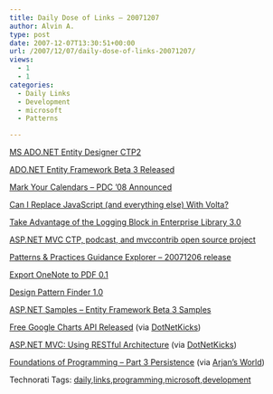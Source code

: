 ```yaml
---
title: Daily Dose of Links – 20071207
author: Alvin A.
type: post
date: 2007-12-07T13:30:51+00:00
url: /2007/12/07/daily-dose-of-links-20071207/
views:
  - 1
  - 1
categories:
  - Daily Links
  - Development
  - microsoft
  - Patterns

---
```

<a href="http://blogs.msdn.com/adonet/archive/2007/12/06/entity-designer-ctp2.aspx" target="_blank">MS ADO.NET Entity Designer CTP2</a>

<a href="http://blogs.msdn.com/adonet/archive/2007/12/05/ado-net-entity-framework-beta-3-rleased.aspx" target="_blank">ADO.NET Entity Framework Beta 3 Released</a>

<a href="http://www.sellsbrothers.com/news/showTopic.aspx?ixTopic=2149" target="_blank">Mark Your Calendars &#8211; PDC &#8217;08 Announced</a>

<a href="http://odetocode.com/Blogs/scott/archive/2007/12/06/11594.aspx" target="_blank">Can I Replace JavaScript (and everything else) With Volta?</a>

<a href="http://www.devx.com/dotnet/Article/36184?trk=DXRSS_DOTNET" target="_blank">Take Advantage of the Logging Block in Enterprise Library 3.0</a>

<a href="http://codebetter.com/blogs/jeffrey.palermo/archive/2007/12/06/asp-net-mvc-ctp-podcast-and-mvccontrib-open-source-project.aspx" target="_blank">ASP.NET MVC CTP, podcast, and mvccontrib open source project</a>

<a href="http://www.codeplex.com/guidanceExplorer/Release/ProjectReleases.aspx?ReleaseId=6993" target="_blank">Patterns & Practices Guidance Explorer &#8211; 20071206 release</a>

<a href="http://www.codeplex.com/onenote2pdf/Release/ProjectReleases.aspx?ReleaseId=8828" target="_blank">Export OneNote to PDF 0.1</a>

<a href="http://www.codeplex.com/DesignPatternFinder/Release/ProjectReleases.aspx?ReleaseId=8848" target="_blank">Design Pattern Finder 1.0</a>

<a href="http://www.codeplex.com/adonetsamples/Release/ProjectReleases.aspx?ReleaseId=8858" target="_blank">ASP.NET Samples &#8211; Entity Framework Beta 3 Samples</a>

<a href="http://code.google.com/apis/chart/" target="_blank">Free Google Charts API Released</a> (via <a href="http://www.dotnetkicks.com/webservices/Free_Google_Charts_API_Released" target="_blank">DotNetKicks</a>)

<a href="http://blog.wekeroad.com/2007/12/06/aspnet-mvc-using-restful-architecture/" target="_blank">ASP.NET MVC: Using RESTful Architecture</a> (via <a href="http://www.dotnetkicks.com/aspnet/Rob_Conery_ASP_NET_MVC_Using_RESTful_Architecture" target="_blank">DotNetKicks</a>)

<a href="http://dotnetslackers.com/articles/net/FoundationsOfProgrammingPersistence.aspx" target="_blank">Foundations of Programming &#8211; Part 3 Persistence</a> (via <a href="http://arjansworld.blogspot.com/2007/12/linkblog-for-december-6-2007.html" target="_blank">Arjan&#8217;s World</a>)

<p class="wlWriterSmartContent" id="scid:C16BAC14-9A3D-4c50-9394-FBFEF7A93539:27259dfa-370b-4625-975f-f422550b4a4a" style="margin: 0px; padding: 0px; display: inline">
  <!--dotnetkickit-->
</p>

<p class="wlWriterSmartContent" id="scid:0767317B-992E-4b12-91E0-4F059A8CECA8:30624572-79be-419e-8b39-d86d22b3aeaf" style="margin: 0px; padding: 0px; display: inline">
  Technorati Tags: <a href="http://technorati.com/tags/daily" rel="tag">daily</a>,<a href="http://technorati.com/tags/links" rel="tag">links</a>,<a href="http://technorati.com/tags/programming" rel="tag">programming</a>,<a href="http://technorati.com/tags/microsoft" rel="tag">microsoft</a>,<a href="http://technorati.com/tags/development" rel="tag">development</a>
</p>
